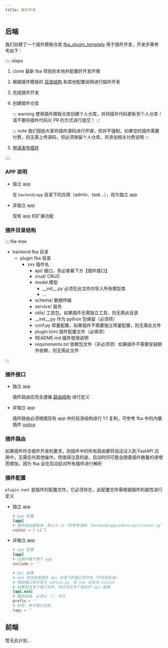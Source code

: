 ```yaml
---
title: 插件开发
---
```


## 后端

我们创建了一个插件模板仓库 [fba_plugin_template](https://github.com/fastapi-practices/fba_plugin_template)
用于插件开发，开发步骤参考如下：

:::: steps

1. clone 最新 fba 项目到本地并配置好开发环境
2. 根据插件模板的 [目录结构](#插件目录结构) 和其他配置说明进行插件开发
3. 完成插件开发
4. 创建插件仓库

   ::: warning
   使用插件模板仓库创建个人仓库，并将插件代码更新至个人仓库！请不要将插件代码以 PR 的方式进行提交！
   :::

   ::: note
   我们鼓励大家将插件源码进行开源，但并不强制，如果您的插件需要付费，则无需上传源码，但必须保留个人仓库，并添加相关付费说明
   :::

5. [申请发布插件](publish.md)

::::

### APP 说明

- 独立 app

  在 `backend/app` 目录下的应用（admin、task...），视为独立 app

- 非独立 app

  现有 app 的扩展功能

### 插件目录结构

::: file-tree

- backend fba 目录
    - plugin fba 目录
        - xxx 插件名
            - api/ 接口，务必查看下方【插件接口】
            - crud/ CRUD
            - model 模型
                - \_\_init__.py 必须在此文件内导入所有模型类
                - …
            - schema/ 数据传输
            - service/ 服务
            - utils/ 工具包，如果插件无需独立工具，则无需此目录
            - \_\_init__.py 作为 python 包保留（必须项）
            - conf.py 常量配置，如果插件不需要独立常量配置，则无需此文件
            - plugin.toml 插件配置文件（必填项）
            - README.md 插件使用说明
            - requirements.txt 依赖包文件（非必须项）如果插件不需要安装额外依赖，则无需此文件

:::

### 插件接口

- 独立 app

  插件路由应完全遵循 [路由结构](../guide/reference/router.md#路由结构) 进行定义

- 非独立 app

  插件路由必须根据现有 app 中的目录结构进行 1:1 复制，可参考 fba
  中的内置插件 [notice](https://github.com/fastapi-practices/fastapi_best_architecture/tree/master/backend/plugin/notice/api)

### 插件路由

如果插件符合插件开发的要求，则插件中的所有路由都将自动注入到 FastAPI 应用中，无需任何其他操作，但值得注意的是，启动时间可能会随着插件数量的递增而增加，因为
fba 会在启动前对所有插件进行解析

### 插件配置

`plugin.toml` 是插件的配置文件，它必须存在，此配置文件需根据插件的属性进行定义

- 独立 app

    ```toml
    # app 配置
    [app]
    # 插件路由器版本，默认为 v1（可参考源码 `backend/app/admin/api/router.py`）
    router = ['v1']
    ```

- 非独立 app

    ```toml
    # app 配置 
    [app]
    # 此插件属于哪个 app
    include = ''
    
    # api 配置
    # xxx 对应的是插件 api 目录下的接口文件名（不包含后缀）
    # 例如接口文件名为 notice.py，则 xxx 应该为 notice
    # 如果包含多个接口文件，则应存在多个相应的 api 配置
    [api.xxx]
    # 路由前缀，必须以 '/' 开头
    prefix = ''
    # 标签，用于接口文档
    tags = ''
    ```

## 前端

暂无此计划...
